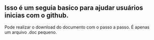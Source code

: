 ## Isso é um seguia basico para ajudar usuários inicias com o github.

Pode realizar o download do documento com o passo a passo.
É apenas um arquivo .doc pequeno.
